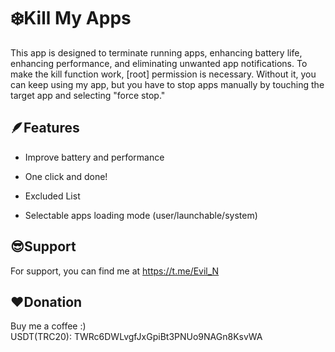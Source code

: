# ❄️Kill My Apps

This app is designed to terminate running apps, enhancing battery life, enhancing performance, and eliminating unwanted app notifications.
To make the kill function work, [root] permission is necessary. Without it, you can keep using my app, but you have to stop apps manually by touching the target app and selecting "force stop."

## 🪶Features

- Improve battery and performance

- One click and done!

- Excluded List

- Selectable apps loading mode (user/launchable/system)

## 😎Support

For support, you can find me at https://t.me/Evil_N

## ❤️Donation

Buy me a coffee :)\
USDT(TRC20): TWRc6DWLvgfJxGpiBt3PNUo9NAGn8KsvWA
